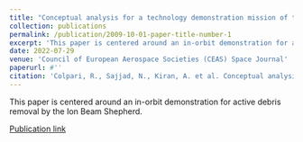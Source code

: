 ```yaml
---
title: "Conceptual analysis for a technology demonstration mission of the Ion Beam Shepherd (IBS)"
collection: publications
permalink: /publication/2009-10-01-paper-title-number-1
excerpt: 'This paper is centered around an in-orbit demonstration for active debris removal by the Ion Beam Shepherd.'
date: 2022-07-29
venue: 'Council of European Aerospace Societies (CEAS) Space Journal'
paperurl: #''
citation: 'Colpari, R., Sajjad, N., Kiran, A. et al. Conceptual analysis for a technology demonstration mission of the ion beam shepherds. CEAS Space J (2022). https://doi.org/10.1007/s12567-022-00464-x.'
---
```


This paper is centered around an in-orbit demonstration for active debris removal by the Ion Beam Shepherd.

[Publication link](http://anoopk18.github.io/files/paper1.pdf)
